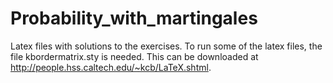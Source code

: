 Probability_with_martingales
============================

Latex files with solutions to the exercises.
To run some of the latex files, the file kbordermatrix.sty is needed. This can be downloaded at http://people.hss.caltech.edu/~kcb/LaTeX.shtml.



